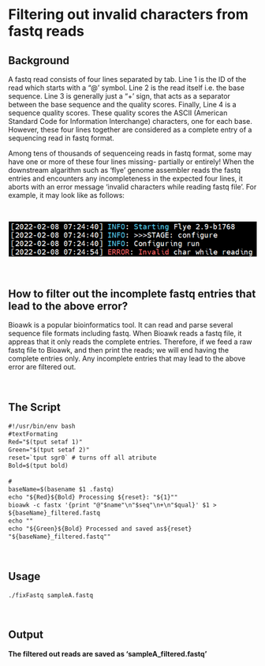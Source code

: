 # **Filtering out invalid characters from fastq reads** <br />


## **Background**


A fastq read consists of four lines separated by tab. Line 1 is the ID of the read which starts with a “@’ symbol. Line 2 is the read itself i.e. the base sequence. Line 3 is generally just a “+’ sign, that acts as a separator between the base sequence and the quality scores. Finally, Line 4 is a sequence quality scores. These quality scores the ASCII (American Standard Code for Information Interchange) characters, one for each base. However, these four lines together are considered as a complete entry of a sequencing read in fastq format.



Among tens of thousands of sequenceing reads in fastq format, some may have one or more of these four lines missing- partially or entirely! 
When the downstream algarithm such as ‘flye’ genome assembler reads the fastq entries and encounters any incompleteness in the expected four lines, it aborts with an error message ‘invalid characters while reading fastq file’. For example, it may look like as follows:

<br />

![alt text](https://github.com/asadprodhan/Filtering-out-invalid-characters-from-fastq-reads/blob/main/Error_InvalidCharacter.png)
 
<br />

## **How to filter out the incomplete fastq entries that lead to the above error?**
 
 
 
Bioawk is a popular bioinformatics tool. It can read and parse several sequence file formats including fastq. When Bioawk reads a fastq file, it appreas that it only reads the complete entries. Therefore, if we feed a raw fastq file to Bioawk, and then print the reads; we will end having the complete entries only. Any incomplete entries that may lead to the above error are filtered out.
 
 <br />
 
## **The Script**
 
 
 ```
#!/usr/bin/env bash
#textFormating
Red="$(tput setaf 1)"
Green="$(tput setaf 2)"
reset=`tput sgr0` # turns off all atribute
Bold=$(tput bold)

#
baseName=$(basename $1 .fastq)
echo "${Red}${Bold} Processing ${reset}: "${1}""
bioawk -c fastx '{print "@"$name"\n"$seq"\n+\n"$qual}' $1 > ${baseName}_filtered.fastq
echo ""
echo "${Green}${Bold} Processed and saved as${reset} "${baseName}_filtered.fastq""
```

<br /> 
 
## **Usage**
 

```
./fixFastq sampleA.fastq
```
<br />

## **Output**

**The filtered out reads are saved as ‘sampleA_filtered.fastq’**


